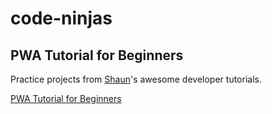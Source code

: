 # code-ninjas

## PWA Tutorial for Beginners

Practice projects from [Shaun](https://github.com/iamshaunjp)'s awesome developer tutorials.

[PWA Tutorial for Beginners](https://www.youtube.com/playlist?list=PL4cUxeGkcC9gTxqJBcDmoi5Q2pzDusSL7)
